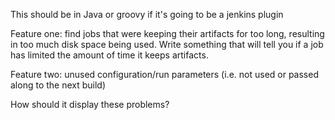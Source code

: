 This should be in Java or groovy if it's going to be a jenkins plugin

Feature one: find jobs that were keeping their artifacts for too long, resulting in too much disk space being used. Write something that will tell you if a job has limited the amount of time it keeps artifacts. 

Feature two: unused configuration/run parameters (i.e. not used or passed along to the next build)

How should it display these problems? 
